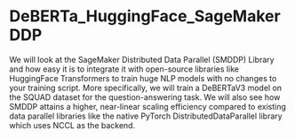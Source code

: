 # DeBERTa_HuggingFace_SageMakerDDP

We will look at the SageMaker Distributed Data Parallel (SMDDP) Library and how easy it is to integrate it with open-source libraries like HuggingFace Transformers to train huge NLP models with no changes to your training script. More specifically, we will train a DeBERTaV3 model on the SQUAD dataset for the question-answering task. We will also see how SMDDP attains a higher, near-linear scaling efficiency compared to existing data parallel libraries like the native PyTorch DistributedDataParallel library which uses NCCL as the backend.
